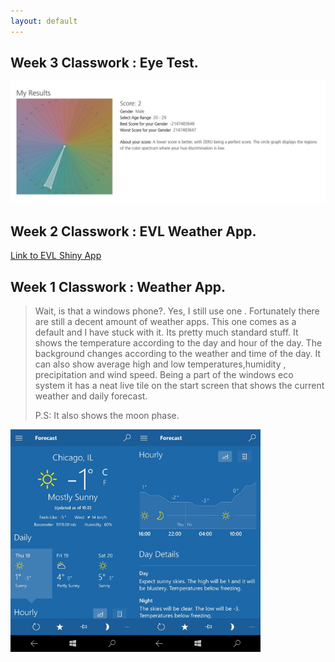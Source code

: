 ```yaml
---
layout: default
---
```


## [](#header-2) Week 3 Classwork : Eye Test.
<img src = "https://raw.githubusercontent.com/ameybarapatre/ameybarapatre.github.io/master/week3.jpg" width="600px" />

## [](#header-2) Week 2 Classwork : EVL Weather App.

[Link to EVL Shiny App](https://ameybarapatre.shinyapps.io/evlWeatherForR/)


## [](#header-2) Week 1 Classwork : Weather App.

> Wait, is that a windows phone?. Yes, I still use one . Fortunately there are still a decent amount of weather apps.
> This one comes as a default and I have stuck with it. Its pretty much standard stuff.
> It shows the temperature according to the day and hour of the day. The background changes according to the weather and
> time of the day. It can also show average high and low temperatures,humidity , precipitation and wind speed.
> Being a part of the windows eco system it has a neat live tile on the start screen that shows the current weather and daily forecast.
> 
> P.S: It also shows the moon phase.



<img src = "https://raw.githubusercontent.com/ameybarapatre/ameybarapatre.github.io/master/ss2.jpeg" width="200px" /><img src = "https://raw.githubusercontent.com/ameybarapatre/ameybarapatre.github.io/master/ss1.jpeg" width="200px" />







